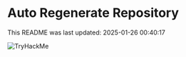 # Auto Regenerate Repository

This README was last updated: 2025-01-26 00:40:17

 ![TryHackMe](https://tryhackme.com/badge/533634)
